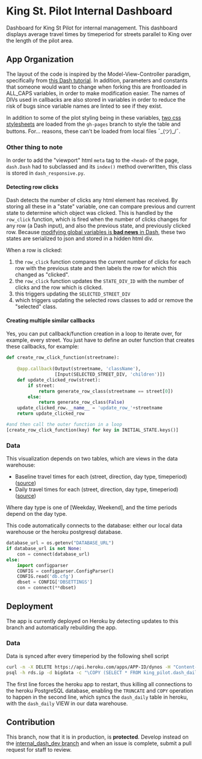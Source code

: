 # King St. Pilot Internal Dashboard
Dashboard for King St Pilot for internal management. This dashboard displays average travel times by timeperiod for streets parallel to King over the length of the pilot area.

## App Organization

The layout of the code is inspired by the Model-View-Controller paradigm, specifically from [this Dash tutorial](https://dev.to/alysivji/interactive-web-based-dashboards-in-python-5hf). In addition, parameters and constants that someone would want to change when forking this are frontloaded in ALL_CAPS variables, in order to make modification easier. The names of DIVs used in callbacks are also stored in variables in order to reduce the risk of bugs since variable names are linted to see if they exist.

In addition to some of the plot styling being in these variables, [two css stylesheets](https://github.com/CityofToronto/bdit_king_pilot_dashboard/tree/gh-pages/css) are loaded from the `gh-pages` branch to style the table and buttons. For... reasons, these can't be loaded from local files ¯\_(ツ)_/¯.

### Other thing to note

In order to add the "viewport" html `meta` tag to the `<head>` of the page, `dash.Dash` had to subclassed and its `index()` method overwritten, this class is stored in `dash_responsive.py`. 

#### Detecting row clicks

Dash detects the number of clicks any html element has received. By storing all these in a "state" variable, one can compare previous and current state to determine which object was clicked. This is handled by the `row_click` function, which is fired when the number of clicks changes for any row (a Dash input), and also the previous state, and previously clicked row. Because [modifying global variables is **bad news** in Dash](https://plot.ly/dash/sharing-data-between-callbacks), these two states are serialized to json and stored in a hidden html div.

When a row is clicked:
1. the `row_click` function compares the current number of clicks for each row with the previous state and then labels the row for which this changed as "clicked". 
2. the `row_click` function updates the `STATE_DIV_ID` with the number of clicks and the row which is clicked.
3. this triggers updating the `SELECTED_STREET_DIV`
4. which triggers updating the selected rows classes to add or remove the "selected" class.

#### Creating multiple similar callbacks

Yes, you can put callback/function creation in a loop to iterate over, for example, every street. You just have to define an outer function that creates these callbacks, for example:

```python
def create_row_click_function(streetname):
    
    @app.callback(Output(streetname, 'className'),
                  [Input(SELECTED_STREET_DIV, 'children')])
    def update_clicked_row(street):
        if street:
            return generate_row_class(streetname == street[0])
        else:
            return generate_row_class(False)
    update_clicked_row.__name__ = 'update_row_'+streetname
    return update_clicked_row

#and then call the outer function in a loop
[create_row_click_function(key) for key in INITIAL_STATE.keys()]
```

### Data
This visualization depends on two tables, which are views in the data warehouse: 

 - Baseline travel times for each (street, direction, day type, timeperiod)  ([source](https://github.com/CityofToronto/bdit_king_pilot_dashboard/blob/data_pipeline/bluetooth/sql/create-view-dash_baseline.sql))
 - Daily travel times for each (street, direction, day type, timeperiod) ([source](https://github.com/CityofToronto/bdit_king_pilot_dashboard/blob/data_pipeline/bluetooth/sql/create-view-dash_daily.sql))

Where day type is one of [Weekday, Weekend], and the time periods depend on the day type.

This code automatically connects to the database: either our local data warehouse or the heroku postgresql database. 

```python
database_url = os.getenv("DATABASE_URL")
if database_url is not None:
    con = connect(database_url)
else:
    import configparser
    CONFIG = configparser.ConfigParser()
    CONFIG.read('db.cfg')
    dbset = CONFIG['DBSETTINGS']
    con = connect(**dbset)
```

## Deployment 
The app is currently deployed on Heroku by detecting updates to this branch and automatically rebuilding the app.

### Data

Data is synced after every timeperiod by the following shell script
```bash
curl -n -X DELETE https://api.heroku.com/apps/APP-ID/dynos -H "Content-Type: application/json" -H "Accept: application/vnd.heroku+json; version=3"
psql -h rds.ip -d bigdata -c "\COPY (SELECT * FROM king_pilot.dash_daily) TO STDOUT WITH (HEADER FALSE);" | psql     postgres://username:password@heroku.database.uri:5432/database -c "TRUNCATE king_pilot.dash_daily; COPY king_pilot.dash_daily FROM STDIN;"
```

The first line forces the heroku app to restart, thus killing all connections to the heroku PostgreSQL database, enabling the `TRUNCATE` and `COPY` operation to happen in the second line, which syncs the `dash_daily` table in heroku, with the `dash_daily` VIEW in our data warehouse.

## Contribution
This branch, now that it is in production, is **protected**. Develop instead on the [internal_dash_dev branch](https://github.com/CityofToronto/bdit_king_pilot_dashboard/tree/internal_dash_dev) and when an issue is complete, submit a pull request for staff to review.